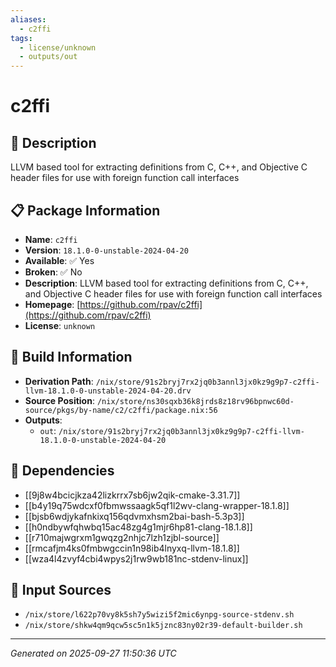```yaml
---
aliases:
  - c2ffi
tags:
  - license/unknown
  - outputs/out
---
```


# c2ffi

## 📝 Description

LLVM based tool for extracting definitions from C, C++, and Objective C header files for use with foreign function call interfaces

## 📋 Package Information

- **Name**: `c2ffi`
- **Version**: `18.1.0-0-unstable-2024-04-20`
- **Available**: ✅ Yes
- **Broken**: ✅ No
- **Description**: LLVM based tool for extracting definitions from C, C++, and Objective C header files for use with foreign function call interfaces
- **Homepage**: [https://github.com/rpav/c2ffi](https://github.com/rpav/c2ffi)
- **License**: `unknown`

## 🔧 Build Information

- **Derivation Path**: `/nix/store/91s2bryj7rx2jq0b3annl3jx0kz9g9p7-c2ffi-llvm-18.1.0-0-unstable-2024-04-20.drv`
- **Source Position**: `/nix/store/ns30sqxb36k8jrds8z18rv96bpnwc60d-source/pkgs/by-name/c2/c2ffi/package.nix:56`
- **Outputs**:
  - `out`:  `/nix/store/91s2bryj7rx2jq0b3annl3jx0kz9g9p7-c2ffi-llvm-18.1.0-0-unstable-2024-04-20`

## 🔗 Dependencies

- [[9j8w4bcicjkza42lizkrrx7sb6jw2qik-cmake-3.31.7]]
- [[b4y19q75wdcxf0fbmwssaagk5qf1l2wv-clang-wrapper-18.1.8]]
- [[bjsb6wdjykafnkixq156qdvmxhsm2bai-bash-5.3p3]]
- [[h0ndbywfqhwbq15ac48zg4g1mjr6hp81-clang-18.1.8]]
- [[r710majwgrxm1gwqzg2nhjc7lzh1zjbl-source]]
- [[rmcafjm4ks0fmbwgccin1n98ib4lnyxq-llvm-18.1.8]]
- [[wza4l4zvyf4cbi4wpys2j1rw9wb181nc-stdenv-linux]]

## 📁 Input Sources

- `/nix/store/l622p70vy8k5sh7y5wizi5f2mic6ynpg-source-stdenv.sh`
- `/nix/store/shkw4qm9qcw5sc5n1k5jznc83ny02r39-default-builder.sh`

---
*Generated on 2025-09-27 11:50:36 UTC*
